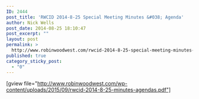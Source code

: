 ```yaml
---
ID: 2444
post_title: 'RWCID 2014-8-25 Special Meeting Minutes &#038; Agenda'
author: Nick Wells
post_date: 2014-08-25 18:10:47
post_excerpt: ""
layout: post
permalink: >
  http://www.robinwoodwest.com/rwcid-2014-8-25-special-meeting-minutes-agenda/
published: true
category_sticky_post:
  - "0"
---
```

[gview file="http://www.robinwoodwest.com/wp-content/uploads/2015/09/rwcid-2014-8-25-minutes-agendas.pdf"]